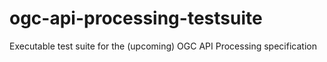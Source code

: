# ogc-api-processing-testsuite
Executable test suite for the (upcoming) OGC API Processing specification
